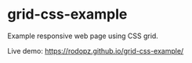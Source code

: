 # grid-css-example
Example responsive web page using CSS grid.

Live demo: https://rodopz.github.io/grid-css-example/
